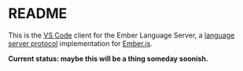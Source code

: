 # README

This is the [VS Code] client for the Ember Language Server, a [language server
protocol] implementation for [Ember.js].

[VS Code]: https://code.visualstudio.com
[language server protocol]: https://github.com/Microsoft/language-server-protocol
[Ember.js]: http://emberjs.com

**Current status: maybe this will be a thing someday soonish.**
